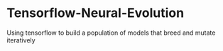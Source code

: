 # Tensorflow-Neural-Evolution
Using tensorflow to build a population of models that breed and mutate iteratively
